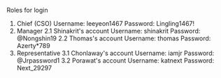 Roles for login

1. Chief (CSO)
  Username: leeyeon1467
  Password: Lingling1467!
2. Manager
  2.1 Shinakrit's account
     Username: shinakrit
     Password: @Nongshin19
  2.2 Thomas's account
     Username: thomas
     Password: Azerty*789
3. Representative
  3.1 Chonlaway's account
     Username: iamjr
     Password: @Jrpassword1
  3.2 Porawat's account
     Username: katnext
     Password: Next_29297

